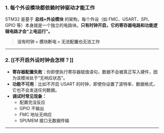 ### **1. 每个外设模块都依赖时钟驱动才能工作**

STM32 是基于 **总线+外设模块** 的架构，每个外设（如 FMC、USART、SPI、GPIO 等）本身就是一个独立的电路块。**只有时钟开启，它的寄存器电路和功能逻辑电路才会“上电运行”。**

> **没有时钟 = 模块断电 = 无法配置也无法工作**

---

### **2. [[不开启外设时钟会怎样？]]**

- **寄存器配置失败**：你即使执行寄存器赋值语句，数据不会被真正写入硬件，因为该模块处于“无响应状态”。
- **功能不可用**：比如不开启 USART 的时钟，即使你设置了波特率、数据格式，它也不会发送任何数据。
- **调试时常见现象：**
  - 配置完没反应
  - GPIO 不输出
  - FMC 地址无响应
  - SPI/MEM 接口无数据传输

---